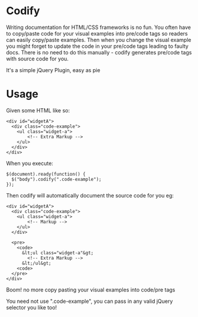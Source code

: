 Codify
======
Writing documentation for HTML/CSS frameworks is no fun. You often have to copy/paste code for your visual examples into pre/code tags so readers can easily copy/paste examples. Then when you change the visual example you might forget to update the code in your pre/code tags leading to faulty docs. There is no need to do this manually - codify generates pre/code tags with source code for you.  

It's a simple jQuery Plugin, easy as pie

Usage
======

Given some HTML like so:

    <div id="widgetA">
      <div class="code-example">
        <ul class="widget-a">
            <!-- Extra Markup -->
        </ul>
      </div>
    </div>

When you execute:

    $(document).ready(function() {
      $("body").codify(".code-example");
    });

Then codify will automatically document the source code for you eg: 


    <div id="widgetA">
      <div class="code-example">
        <ul class="widget-a">
            <!-- Markup -->
        </ul>
      </div>

      <pre>
        <code>
          &lt;ul class="widget-a"&gt;
            <!-- Extra Markup -->
          &lt;/ul&gt;
        <code>
      </pre>
    </div>

Boom! no more copy pasting your visual examples into code/pre tags

You need not use ".code-example", you can  pass in any valid jQuery selector you like too!
